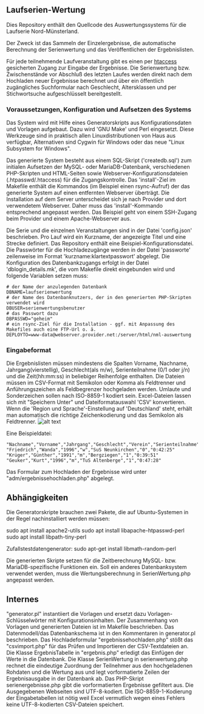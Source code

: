 ## Laufserien-Wertung ##

Dies Repository enthält den Quellcode des Auswertungssystems für die Laufserie Nord-Münsterland.

Der Zweck ist das Sammeln der Einzelergebnisse, die automatische Berechnung der Serienwertung und das Veröffentlichen der
Ergebnislisten.

Für jede teilnehmende Laufveranstaltung gibt es einen per [htaccess](https://wiki.selfhtml.org/wiki/Webserver/htaccess) gesicherten Zugang
zur Eingabe der Ergebnisse. Die Serienwertung bzw. Zwischenstände vor Abschluß des letzten Laufes werden direkt nach dem Hochladen neuer
Ergebnisse berechnet und über ein öffentlich zugängliches Suchformular nach Geschlecht, Altersklassen und per Stichwortsuche aufgeschlüsselt
bereitgestellt.

### Voraussetzungen, Konfiguration und Aufsetzen des Systems ###
Das System wird mit Hilfe eines Generatorskripts aus Konfigurationsdaten und Vorlagen aufgebaut. Dazu wird 'GNU Make' und Perl eingesetzt.
Diese Werkzeuge sind in praktisch allen Linuxdistributionen von Haus aus verfügbar, Alternativen sind Cygwin für Windows oder das neue "Linux Subsystem for Windows".

Das generierte System besteht aus einem SQL-Skript ('createdb.sql') zum initialen Aufsetzen der MySQL- oder MariaDB-Datenbank, verschiedenen PHP-Skripten und HTML-Seiten sowie Webserver-Konfigurationsdateien (.htpasswd/.htaccess) für die Zugangskontrolle.
Das 'install'-Ziel im Makefile enthält die Kommandos (im Beispiel einen rsync-Aufruf) der das generierte System auf einen entfernten Webserver überträgt. Die Installation auf dem Server unterscheidet sich je nach Provider und dort verwendetem Webserver. Daher muss das 'install'-Kommando entsprechend angepasst werden. Das Beispiel geht von einem SSH-Zugang beim Provider und einem Apache-Webserver aus.

Die Serie und die einzelnen Veranstaltungen sind in der Datei 'config.json' beschrieben. Pro Lauf wird ein Kurzname, der angezeigte
Titel und eine Strecke definiert. Das Repository enthält eine Beispiel-Konfigurationsdatei.
Die Passwörter für die Hochladezugänge werden in der Datei 'passworte' zeilenweise im Format 'kurzname:klartextpasswort' abgelegt.
Die Konfiguration des Datenbankzugangs erfolgt in der Datei 'dblogin_details.mk', die vom Makefile direkt eingebunden wird und folgende
Variablen setzen muss:

```
# der Name der anzulegenden Datenbank
DBNAME=laufserienwertung
# der Name des Datenbanknutzers, der in den generierten PHP-Skripten verwendet wird
DBUSER=serienwertungsbenutzer
# das Passwort dazu
DBPASSWD="geheim"
# ein rsync-Ziel für die Installation - ggf. mit Anpassung des Makefiles auch eine FTP-Url o. ä.
DEPLOYTO=www-data@webserver.provider.net:/server/html/nml-auswertung
```

### Eingabeformat ###
Die Ergebnislisten müssen mindestens die Spalten Vorname, Nachname, Jahrgang(vierstellig), Geschlecht(als m/w), Serienteilnahme (0/1 oder j/n) und die Zeit(hh:mm:ss) in beliebiger Reihenfolge enthalten. Die Dateien müssen im CSV-Format mit Semikolon oder Komma als Feldtrenner und Anführungszeichen als Feldbegrenzer hochgeladen werden. Umlaute und Sonderzeichen sollen nach ISO-8859-1 kodiert sein. Excel-Dateien lassen sich mit "Speichern Unter" und Dateiformatauswahl 'CSV' konvertieren. Wenn die 'Region und Sprache'-Einstellung auf 'Deutschland' steht, erhält man automatisch die richtige Zeichenkodierung und das Semikolon als Feldtrenner.
![alt text](CSVspeichern.png "Logo Title Text 1")

Eine Beispieldatei:
```
"Nachname","Vorname","Jahrgang","Geschlecht","Verein","Serienteilnahme","Zeit"
"Friedrich","Wanda","1996","w","SuS Neunkirchen","0","0:42:25"
"Krüger","Günther","1991","m","Bergziegen","1","0:39:51"
"Geuker","Kurt","1996","m","TuS Altenberge","1","0:47:28"
```

Das Formular zum Hochladen der Ergebnisse wird unter "adm/ergebnissehochladen.php" abgelegt.

## Abhängigkeiten ##

Die Generatorskripte brauchen zwei Pakete, die auf Ubuntu-Systemen in der Regel
nachinstalliert werden müssen:

sudo apt install apache2-utils
sudo apt install libapache-htpasswd-perl
sudo apt install libpath-tiny-perl

Zufallstestdatengenerator:
sudo apt-get install libmath-random-perl

Die generierten Skripte setzen für die Zeitberechnung MySQL- bzw. MariaDB-spezifische Funktionen ein. Soll ein anderes Datenbanksystem verwendet werden, muss die Wertungsberechnung in SerienWertung.php angepasst werden.

## Internes ##
"generator.pl" instantiiert die Vorlagen und ersetzt dazu Vorlagen-Schlüsselwörter mit Konfigurationsinhalten.
Der Zusammenhang von Vorlagen und generierten Dateien ist im Makefile beschrieben.
Das Datenmodell/das Datenbankschema ist in den Kommentaren in generator.pl beschrieben.
Das Hochladeformular "ergebnissehochladen.php" stößt das "csvimport.php" für das Prüfen und Importieren der CSV-Textdateien an.
Die Klasse ErgebnisTabelle in "ergebnis.php" erledigt das Einfügen der Werte in die Datenbank.
Die Klasse SerienWertung in serienwertung.php rechnet die eindeutige Zuordnung der Teilnehmer aus den hochgeladenen Rohdaten und die Wertung
aus und legt vorformatierte Zeilen der Ergebnisausgabe in der Datenbank ab.
Das PHP-Skript serienergebnisse.php gibt die vorformatierten Ergebnisse gefiltert aus.
Die Ausgegebenen Webseiten sind UTF-8-kodiert. Die ISO-8859-1-Kodierung der Eingabetabellen ist nötig weil Excel vermutlich wegen eines Fehlers keine UTF-8-kodierten CSV-Dateien speichert.
